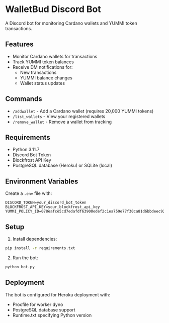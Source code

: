 # WalletBud Discord Bot

A Discord bot for monitoring Cardano wallets and YUMMI token transactions.

## Features

- Monitor Cardano wallets for transactions
- Track YUMMI token balances
- Receive DM notifications for:
  - New transactions
  - YUMMI balance changes
  - Wallet status updates

## Commands

- `/addwallet` - Add a Cardano wallet (requires 20,000 YUMMI tokens)
- `/list_wallets` - View your registered wallets
- `/remove_wallet` - Remove a wallet from tracking

## Requirements

- Python 3.11.7
- Discord Bot Token
- Blockfrost API Key
- PostgreSQL database (Heroku) or SQLite (local)

## Environment Variables

Create a `.env` file with:
```env
DISCORD_TOKEN=your_discord_bot_token
BLOCKFROST_API_KEY=your_blockfrost_api_key
YUMMI_POLICY_ID=078eafce5cd7edafdf63900edef2c1ea759e77f30ca81d6bbdeec924
```

## Setup

1. Install dependencies:
```bash
pip install -r requirements.txt
```

2. Run the bot:
```bash
python bot.py
```

## Deployment

The bot is configured for Heroku deployment with:
- Procfile for worker dyno
- PostgreSQL database support
- Runtime.txt specifying Python version